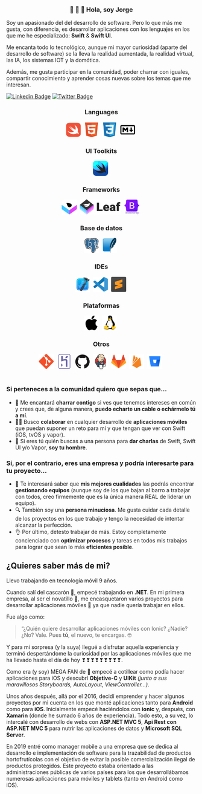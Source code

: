 <!--
**jorgemhtdev/jorgemhtdev** is a ✨ _special_ ✨ repository because its `README.md` (this file) appears on your GitHub profile.

Here are some ideas to get you started:

- 🔭 I’m currently working on ...
- 🌱 I’m currently learning ...
- 👯 I’m looking to collaborate on ...
- 🤔 I’m looking for help with ...
- 💬 Ask me about ...
- 📫 How to reach me: ...
- 😄 Pronouns: ...
- ⚡ Fun fact: ...
-->

<h3 align="center"> 👋 👋 👋 Hola, soy Jorge</h3>

Soy un apasionado del del desarrollo de software. Pero lo que más me gusta, con diferencia, es desarrollar aplicaciones con los lenguajes en los que me he especializado: **Swift** & **Swift UI**.

Me encanta todo lo tecnológico, aunque mi mayor curiosidad (aparte del desarrollo de software) se la lleva la realidad aumentada, la realidad virtual, las IA, los sistemas IOT y la domótica.

Además, me gusta participar en la comunidad, poder charrar con iguales, compartir conocimiento y aprender cosas nuevas sobre los temas que me interesan.

[![Linkedin Badge](https://img.shields.io/badge/-LinkedIn-0e76a8?style=flat-square&logo=Linkedin&logoColor=white)](https://linkedin.com/in/jorgemhtdev)
[![Twitter Badge](https://img.shields.io/badge/-Twitter-00acee?style=flat-square&logo=Twitter&logoColor=white)](https://twitter.com/jorgemhtdev)

<div align="center">
  <h3>Languages</h3>
  <img src="https://github.com/jorgemhtdev/Resources/blob/main/assets/languages/swift.svg" title="swift" alt="swift" width="40" height="40"/>&nbsp;
  <img src="https://github.com/jorgemhtdev/Resources/blob/main/assets/languages/html5.svg" title="html5" alt="html5" width="40" height="40"/>&nbsp;
  <img src="https://github.com/jorgemhtdev/Resources/blob/main/assets/languages/css3.svg" title="css3" alt="css3" width="40" height="40"/>&nbsp;
  <img src="https://github.com/jorgemhtdev/Resources/blob/main/assets/languages/markdown.svg" title="markdown" alt="markdown" width="40" height="40"/>&nbsp;
</div>

<section align="center">
  <h3>UI Toolkits</h3>
  <img src="https://github.com/jorgemhtdev/Resources/blob/main/assets/uitoolkits/swiftui.svg" title="swiftui" alt="swiftui" width="40" height="40"/>&nbsp;

</section>

<section align="center">
  <h3>Frameworks</h3>
  <img src="https://github.com/jorgemhtdev/Resources/blob/main/assets/frameworks/vapor.png" title="vapor" alt="vapor" width="40" height="40"/>&nbsp;
  <img src="https://github.com/jorgemhtdev/Resources/blob/main/assets/frameworks/leaf.png" title="leaf" alt="leaf" width="110" height="40"/>&nbsp;
  <img src="https://github.com/jorgemhtdev/Resources/blob/main/assets/frameworks/bootstrap.svg" title="bootstrap" alt="bootstrap" width="40" height="40"/>&nbsp;
</section>

<section align="center">
  <h3>Base de datos</h3>
  <img src="https://github.com/jorgemhtdev/Resources/blob/main/assets/db/postgresql.svg" title="postgresql" alt="postgresql" width="40" height="40"/>&nbsp;
  <img src="https://github.com/jorgemhtdev/Resources/blob/main/assets/db/sqlite.svg" title="sqlite" alt="sqlite" width="40" height="40"/>&nbsp;
</section>

<section align="center">
  <h3>IDEs</h3>
  <img src="https://github.com/jorgemhtdev/Resources/blob/main/assets/ides/xcode.svg" title="xcode" alt="xcode" width="40" height="40"/>&nbsp;
  <img src="https://github.com/jorgemhtdev/Resources/blob/main/assets/ides/vscode.svg" title="vscode" alt="vscode" width="40" height="40"/>&nbsp;
  <img src="https://github.com/jorgemhtdev/Resources/blob/main/assets/ides/sublimetext.png" title="sublimetext" alt="sublimetext" width="40" height="40"/>&nbsp;
</section>

<section align="center">
  <h3>Plataformas</h3>
  <img src="https://github.com/jorgemhtdev/Resources/blob/main/assets/platforms/apple.svg" title="apple" alt="apple" width="40" height="40"/>&nbsp;
  <img src="https://github.com/jorgemhtdev/Resources/blob/main/assets/platforms/linux.svg" title="linux" alt="linux" width="40" height="40"/>&nbsp;
</section>

<section align="center">
  <h3>Otros</h3>
  <img src="https://github.com/jorgemhtdev/Resources/blob/main/assets/tools/git.svg" title="git" alt="git" width="40" height="40"/>&nbsp;
  <img src="https://github.com/jorgemhtdev/Resources/blob/main/assets/tools/heroku.svg" title="heroku" alt="heroku" width="40" height="40"/>&nbsp;
  <img src="https://github.com/jorgemhtdev/Resources/blob/main/assets/tools/github.svg" title="github" alt="github" width="40" height="40"/>&nbsp;
  <img src="https://github.com/jorgemhtdev/Resources/blob/main/assets/tools/jenkins.svg" title="jenkins" alt="jenkins" width="40" height="40"/>&nbsp;
  <img src="https://github.com/jorgemhtdev/Resources/blob/main/assets/tools/gitlab.svg" title="gitlab" alt="gitlab" width="40" height="40"/>&nbsp;
  <img src="https://github.com/jorgemhtdev/Resources/blob/main/assets/tools/firebase.svg" title="firebase" alt="firebase" width="40" height="40"/>&nbsp;
  <img src="https://github.com/jorgemhtdev/Resources/blob/main/assets/tools/bitbucket.svg" title="bitbucket" alt="bitbucket" width="40" height="40"/>&nbsp;
</section>

<br/>

### Si perteneces a la comunidad quiero que sepas que...

- 💬 Me encantará **charrar contigo** si ves que tenemos intereses en común y crees que, de alguna manera, **puedo echarte un cable o echármelo tú a mí**.
- 👨‍💻 Busco **colaborar** en cualquier desarrollo de **aplicaciones móviles** que puedan suponer un reto para mí y que tengan que ver con Swift (iOS, tvOS y vapor).
- 🎤 Si eres tú quién buscas a una persona para **dar charlas** de Swift, Swift UI y/o Vapor, **soy tu hombre**. 

### Sí, por el contrario, eres una empresa y podría interesarte para tu proyecto...

- 🤼 Te interesará saber que **mis mejores cualidades** las podrás encontrar **gestionando equipos** (aunque soy de los que bajan al barro a trabajar con todos, creo firmemente que es la única manera REAL de liderar un equipo).
- 🔍 También soy una **persona minuciosa**. Me gusta cuidar cada detalle de los proyectos en los que trabajo y tengo la necesidad de intentar alcanzar la perfección.
- 👌 Por último, detesto trabajar de más. Estoy completamente concienciado con **optimizar procesos** y tareas en todos mis trabajos para lograr que sean lo más **eficientes posible**.


## ¿Quieres saber más de mi?

Llevo trabajando en tecnología móvil 9 años.

Cuando salí del cascarón 🐣, empecé trabajando en **.NET**. En mi primera empresa, al ser el novatillo 👶, me encasquetaron varios proyectos para desarrollar aplicaciones móviles 📱 ya que nadie quería trabajar en ellos.

Fue algo como: 
> “¿Quién quiere desarrollar aplicaciones móviles con Ionic? ¿Nadie? ¿No? Vale. Pues **tú**, el nuevo, te encargas. 🤓 

Y para mi sorpresa (y la suya) llegué a disfrutar aquella experiencia y terminó despertándome la curiosidad por las aplicaciones móviles que me ha llevado hasta el día de hoy ❣❣❣❣❣❣❣❣❣.

Como era (y soy) MEGA FAN de  empecé a cotillear como podía hacer aplicaciones para iOS y descubrí **Objetive-C** y **UIKit** *(junto a sus maravillosos Storyboards, AutoLayout, ViewController...)*.

Unos años después, allá por el 2016, decidí emprender y hacer algunos proyectos por mi cuenta en los que monté aplicaciones tanto para **Android** como para **iOS**. Inicialmente empecé haciéndolos con **ionic** y, después, con **Xamarin** (donde he sumado 6 años de experiencia). Todo esto, a su vez, lo intercalé con desarrollo de webs con **ASP.NET MVC 5**, **Api Rest con ASP.NET MVC 5** para nutrir las aplicaciones de datos y **Microsoft SQL Server**.

En 2019 entré como manager mobile a una empresa que se dedica al desarrollo e implementación de software para la trazabilidad de productos hortofrutícolas con el objetivo de evitar la posible comercialización ilegal de productos protegidos. Este proyecto estaba orientado a las administraciones públicas de varios países para los que desarrollábamos numerosas aplicaciones para móviles y tablets (tanto en Android como iOS).
